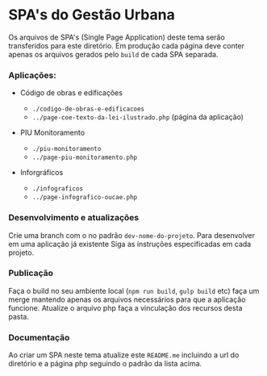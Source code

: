 # SPA's do Gestão Urbana
Os arquivos de SPA's (Single Page Application) deste tema serão transferidos para este diretório. Em produção cada página deve conter apenas os arquivos gerados pelo `build` de cada SPA separada.

### Aplicações:

* Código de obras e edificações  
	* `./codigo-de-obras-e-edificacoes` 
	* `../page-coe-texto-da-lei-ilustrado.php` (página da aplicação)

*  PIU Monitoramento
	* `./piu-monitoramento` 
	* `../page-piu-monitoramento.php` 

* Inforgráficos
	* `./infograficos` 
	* `../page-infografico-oucae.php` 

### Desenvolvimento e atualizações
Crie uma branch com o no padrão `dev-nome-do-projeto`. Para desenvolver em uma aplicação já existente Siga as instruções especificadas em cada projeto.

### Publicação
Faça o build no seu ambiente local (`npm run build`, `gulp build` etc) faça um merge mantendo apenas os arquivos necessários para que a aplicação funcione. Atualize o arquivo php faça a vinculação dos recursos desta pasta.

### Documentação
Ao criar um SPA neste tema atualize este `README.me` incluindo a url do diretório e a página php seguindo o padrão da lista acima.